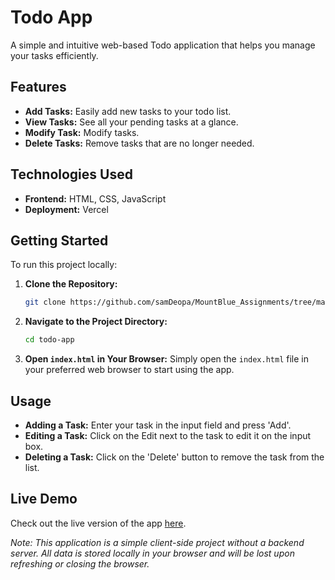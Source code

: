 # Todo App

A simple and intuitive web-based Todo application that helps you manage your tasks efficiently.

## Features

- **Add Tasks:** Easily add new tasks to your todo list.
- **View Tasks:** See all your pending tasks at a glance.
- **Modify Task:** Modify tasks.
- **Delete Tasks:** Remove tasks that are no longer needed.

## Technologies Used

- **Frontend:** HTML, CSS, JavaScript
- **Deployment:** Vercel

## Getting Started

To run this project locally:

1. **Clone the Repository:**
   ```bash
   git clone https://github.com/samDeopa/MountBlue_Assignments/tree/main/ToDo-Dom
   ```
2. **Navigate to the Project Directory:**
   ```bash
   cd todo-app
   ```
3. **Open `index.html` in Your Browser:**
   Simply open the `index.html` file in your preferred web browser to start using the app.

## Usage

- **Adding a Task:** Enter your task in the input field and press 'Add'.
- **Editing a Task:** Click on the Edit next to the task to edit it on the input box.
- **Deleting a Task:** Click on the 'Delete' button to remove the task from the list.

## Live Demo

Check out the live version of the app [here](https://todo-app-dom.vercel.app/).

_Note: This application is a simple client-side project without a backend server. All data is stored locally in your browser and will be lost upon refreshing or closing the browser._
